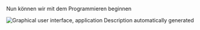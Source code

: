 Nun können wir mit dem Programmieren beginnen

![Graphical user interface, application Description automatically
generated](./image3.png)